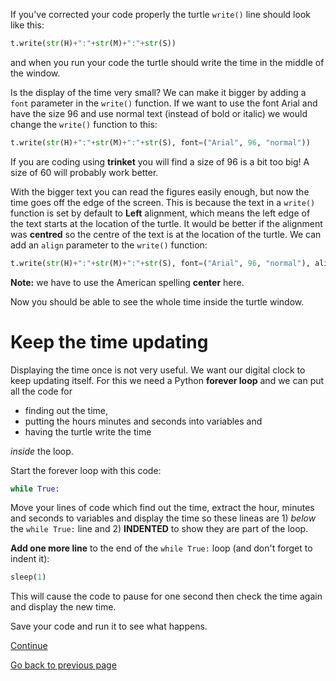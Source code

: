 If you've corrected your code properly the turtle ```write()``` line should look like this:

```python
t.write(str(H)+":"+str(M)+":"+str(S))
```

and when you run your code the turtle should write the time in the middle of the window.

Is the display of the time very small? We can make it bigger by adding a ```font``` parameter in the ```write()``` function. If we want to use the font Arial and have the size 96 and use normal text (instead of bold or italic) we would change the ```write()``` function to this:

```python
t.write(str(H)+":"+str(M)+":"+str(S), font=("Arial", 96, "normal"))
```

If you are coding using **trinket** you will find a size of 96 is a bit too big! A size of 60 will probably work better.

With the bigger text you can read the figures easily enough, but now the time goes off the edge of the screen. This is because the text in a ```write()``` function is set by default to **Left** alignment, which means the left edge of the text starts at the location of the turtle. It would be better if the alignment was **centred** so the centre of the text is at the location of the turtle. We can add an ```align``` parameter to the ```write()``` function:

```python
t.write(str(H)+":"+str(M)+":"+str(S), font=("Arial", 96, "normal"), align = "center")
```

**Note:** we have to use the American spelling **center** here.

Now you should be able to see the whole time inside the turtle window.

# Keep the time updating

Displaying the time once is not very useful. We want our digital clock to keep updating itself. For this we need a Python **forever loop** and we can put all the code for

* finding out the time,
* putting the hours minutes and seconds into variables and
* having the turtle write the time

*inside* the loop.

Start the forever loop with this code:

```python
while True:
```

Move your lines of code which find out the time, extract the hour, minutes and seconds to variables and display the time so these lineas are 1) *below* the ```while True:``` line and 2) **INDENTED**  to show they are part of the loop.

**Add one more line** to the end of the ```while True:``` loop (and don't forget to indent it):

```python
sleep(1)
```

This will cause the code to pause for one second then check the time again and display the new time.

Save your code and run it to see what happens.

[Continue](README4.md)

[Go back to previous page](README.md)

